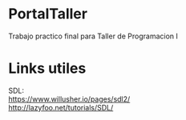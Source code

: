 # PortalTaller
Trabajo practico final para Taller de Programacion I

# Links utiles
SDL:  
https://www.willusher.io/pages/sdl2/  
http://lazyfoo.net/tutorials/SDL/
